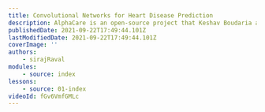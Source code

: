 ```yaml
---
title: Convolutional Networks for Heart Disease Prediction
description: AlphaCare is an open-source project that Keshav Boudaria and I have been working on for the past few weeks, and it's built entirely on top of freely available open-source data, algorithms, and compute. In this first video of the AlphaCare series, I'll explain how we can use it to classify ECG data from patient heartbeats to accurately predict the likelihood of different types of heart disease, mainly Arrhythmia. The goal of AlphaCare is to progressively improve it's capabilities as a community until it's able to be used as a tool to treat and prevent the top 10 major disease globally. Ultimately, we'd like to use it to treat the root cause of all diseases, Aging. AlphaCare is a work in progress, we have a lot of work to do together. I can't wait to learn and grow with all of you, let's make a massive positive impact together!
publishedDate: 2021-09-22T17:49:44.101Z
lastModifiedDate: 2021-09-22T17:49:44.101Z
coverImage: ''
authors:
    - sirajRaval
modules:
    - source: index
lessons:
    - source: 01-index
videoId: fGv6VmfGMLc
---
```

